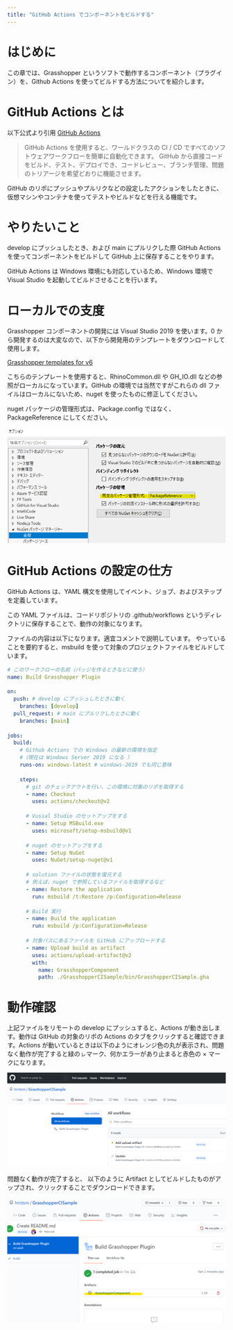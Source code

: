 ```yaml
---
title: "GitHub Actions でコンポーネントをビルドする"
---
```



# はじめに

この章では、Grasshopper というソフトで動作するコンポーネント（プラグイン）を、Github Actions を使ってビルドする方法についてを紹介します。

# GitHub Actions とは

以下公式より引用 [GitHub Actions](https://github.co.jp/features/actions)

> GitHub Actions を使用すると、ワールドクラスの CI / CD ですべてのソフトウェアワークフローを簡単に自動化できます。 GitHub から直接コードをビルド、テスト、デプロイでき、コードレビュー、ブランチ管理、問題のトリアージを希望どおりに機能させます。

GitHub のリポにプッシュやプルリクなどの設定したアクションをしたときに、仮想マシンやコンテナを使ってテストやビルドなどを行える機能です。

# やりたいこと

develop にプッシュしたとき、および main にプルリクした際 GitHub Actions を使ってコンポーネントをビルドして GitHub 上に保存することをやります。

GitHub Actions は Windows 環境にも対応しているため、Windows 環境で Visual Studio を起動してビルドさせることを行います。

# ローカルでの支度

Grasshopper コンポーネントの開発には Visual Studio 2019 を使います。0 から開発するのは大変なので、以下から開発用のテンプレートをダウンロードして使用します。

[Grasshopper templates for v6](https://marketplace.visualstudio.com/items?itemName=McNeel.GrasshopperAssemblyforv6)

こちらのテンプレートを使用すると、RhinoCommon.dll や GH_IO.dll などの参照がローカルになっています。GitHub の環境では当然ですがこれらの dll ファイルはローカルにないため、nuget を使ったものに修正してください。

nuget パッケージの管理形式は、Package.config ではなく、PackageReference にしてください。

![](https://github.com/hrntsm/zenn_articles/blob/master/image/PackageReference.png?raw=true)

# GitHub Actions の設定の仕方

GitHub Actions は、YAML 構文を使用してイベント、ジョブ、およびステップを定義しています。

この YAML ファイルは、コードリポジトリの .github/workflows というディレクトリに保存することで、動作の対象になります。

ファイルの内容は以下になります。適宜コメントで説明しています。
やっていることを要約すると、msbuild を使って対象のプロジェクトファイルをビルドしています。

```yml
# このワークフローの名前（バッジを作るときなどに使う）
name: Build Grasshopper Plugin

on:
  push: # develop にプッシュしたときに動く
    branches: [develop]
  pull_request: # main にプルリクしたときに動く
    branches: [main]

jobs:
  build:
    # Github Actions での Windows の最新の環境を指定
    #（現在は Windows Server 2019 になる ）
    runs-on: windows-latest # windows-2019 でも同じ意味

    steps:
      # git のチェックアウトを行い、この環境に対象のリポを取得する
      - name: Checkout
        uses: actions/checkout@v2

      # Vusial Studio のセットアップをする
      - name: Setup MSBuild.exe
        uses: microsoft/setup-msbuild@v1

      # nuget のセットアップをする
      - name: Setup NuGet
        uses: NuGet/setup-nuget@v1

      # solution ファイルの状態を復元する
      # 例えば、nuget で参照しているファイルを取得するなど
      - name: Restore the application
        run: msbuild /t:Restore /p:Configuration=Release

      # Build 実行
      - name: Build the application
        run: msbuild /p:Configuration=Release

      # 対象パスにあるファイルを GitHub にアップロードする
      - name: Upload build as artifact
        uses: actions/upload-artifact@v2
        with:
          name: GrasshopperComponent
          path: ./GrasshopperCISample/bin/GrasshopperCISample.gha
```

# 動作確認

上記ファイルをリモートの develop にプッシュすると、Actions が動き出します。動作は GitHub の対象のリポの Actions のタブをクリックすると確認できます。Actions が動いているときは以下のようにオレンジ色の丸が表示され、問題なく動作が完了すると緑のㇾマーク、何かエラーがあり止まると赤色の × マークになります。

![](https://github.com/hrntsm/zenn_articles/blob/master/image/CheckWorkFlow.png?raw=true)

問題なく動作が完了すると、 以下のように Artifact としてビルドしたものがアップされ、クリックすることでダウンロードできます。

![](https://github.com/hrntsm/zenn_articles/blob/master/image/Artifact.png?raw=true)
